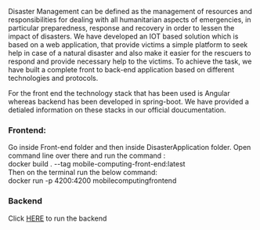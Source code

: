 Disaster Management can be defined as the management of resources and responsibilities for dealing with all humanitarian aspects of emergencies, in particular preparedness, response and recovery in order to lessen the impact of disasters. We have developed an IOT based solution which is based on a web application, that provide victims a simple platform to seek help in case of a natural disaster and also make it easier for the rescuers to respond and provide necessary help to the victims. To achieve the task, we have built a complete front to back-end application based on different technologies and protocols.

For the front end the technology stack that has been used is Angular whereas backend has been developed in spring-boot. We have provided a detialed information on these stacks in our official doucumentation. 

### Frontend:

Go inside Front-end folder and then inside DisasterApplication folder. Open command line over there and run the command : <br>
docker build . --tag mobile-computing-front-end:latest <br>
Then on the terminal run the below command: <br>
docker run -p 4200:4200 mobilecomputingfrontend <br>

### Backend

Click [HERE](https://github.com/chetan2510/MCProject) to run the backend
